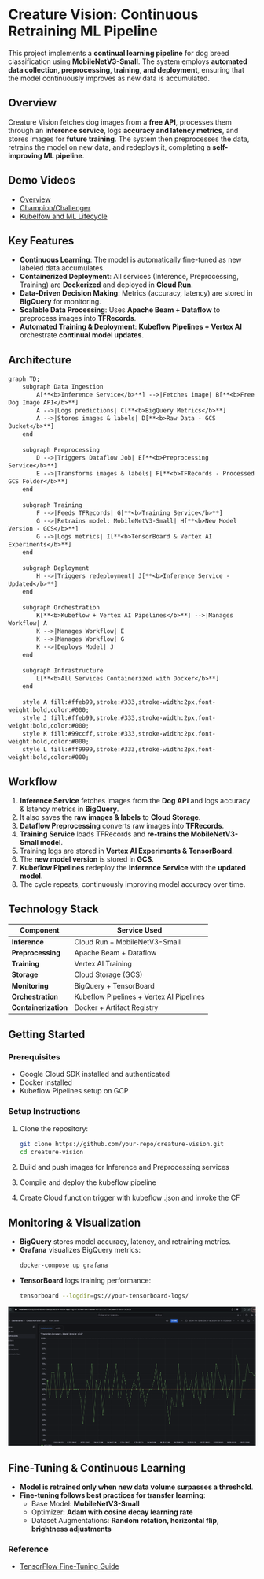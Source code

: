 # Creature Vision: Continuous Retraining ML Pipeline

This project implements a **continual learning pipeline** for dog breed classification using **MobileNetV3-Small**. The system employs **automated data collection, preprocessing, training, and deployment**, ensuring that the model continuously improves as new data is accumulated.

## **Overview**

Creature Vision fetches dog images from a **free API**, processes them through an **inference service**, logs **accuracy and latency metrics**, and stores images for **future training**. The system then preprocesses the data, retrains the model on new data, and redeploys it, completing a **self-improving ML pipeline**.

## **Demo Videos**
- [Overview](https://www.youtube.com/watch?v=NxDV6e29O94)
- [Champion/Challenger](https://youtu.be/2J20L-5yWIk)
- [Kubelfow and ML Lifecycle](https://youtu.be/_AHTLu679sg)

## **Key Features**

- **Continuous Learning**: The model is automatically fine-tuned as new labeled data accumulates.
- **Containerized Deployment**: All services (Inference, Preprocessing, Training) are **Dockerized** and deployed in **Cloud Run**.
- **Data-Driven Decision Making**: Metrics (accuracy, latency) are stored in **BigQuery** for monitoring.
- **Scalable Data Processing**: Uses **Apache Beam + Dataflow** to preprocess images into **TFRecords**.
- **Automated Training & Deployment**: **Kubeflow Pipelines + Vertex AI** orchestrate **continual model updates**.

## **Architecture**

```mermaid
graph TD;
    subgraph Data Ingestion
        A[**<b>Inference Service</b>**] -->|Fetches image| B[**<b>Free Dog Image API</b>**]
        A -->|Logs predictions| C[**<b>BigQuery Metrics</b>**]
        A -->|Stores images & labels| D[**<b>Raw Data - GCS Bucket</b>**]
    end

    subgraph Preprocessing
        D -->|Triggers Dataflow Job| E[**<b>Preprocessing Service</b>**]
        E -->|Transforms images & labels| F[**<b>TFRecords - Processed GCS Folder</b>**]
    end

    subgraph Training
        F -->|Feeds TFRecords| G[**<b>Training Service</b>**]
        G -->|Retrains model: MobileNetV3-Small| H[**<b>New Model Version - GCS</b>**]
        G -->|Logs metrics| I[**<b>TensorBoard & Vertex AI Experiments</b>**]
    end

    subgraph Deployment
        H -->|Triggers redeployment| J[**<b>Inference Service - Updated</b>**]
    end

    subgraph Orchestration
        K[**<b>Kubeflow + Vertex AI Pipelines</b>**] -->|Manages Workflow| A
        K -->|Manages Workflow| E
        K -->|Manages Workflow| G
        K -->|Deploys Model| J
    end

    subgraph Infrastructure
        L[**<b>All Services Containerized with Docker</b>**]
    end

    style A fill:#ffeb99,stroke:#333,stroke-width:2px,font-weight:bold,color:#000;
    style J fill:#ffeb99,stroke:#333,stroke-width:2px,font-weight:bold,color:#000;
    style K fill:#99ccff,stroke:#333,stroke-width:2px,font-weight:bold,color:#000;
    style L fill:#ff9999,stroke:#333,stroke-width:2px,font-weight:bold,color:#000;
```

## **Workflow**

1. **Inference Service** fetches images from the **Dog API** and logs accuracy & latency metrics in **BigQuery**.
2. It also saves the **raw images & labels** to **Cloud Storage**.
3. **Dataflow Preprocessing** converts raw images into **TFRecords**.
4. **Training Service** loads TFRecords and **re-trains the MobileNetV3-Small model**.
5. Training logs are stored in **Vertex AI Experiments & TensorBoard**.
6. The **new model version** is stored in **GCS**.
7. **Kubeflow Pipelines** redeploy the **Inference Service** with the **updated model**.
8. The cycle repeats, continuously improving model accuracy over time.

## **Technology Stack**

| Component           | Service Used                      |
|--------------------|--------------------------------|
| **Inference**      | Cloud Run + MobileNetV3-Small |
| **Preprocessing**  | Apache Beam + Dataflow        |
| **Training**       | Vertex AI Training            |
| **Storage**        | Cloud Storage (GCS)           |
| **Monitoring**     | BigQuery + TensorBoard        |
| **Orchestration**  | Kubeflow Pipelines + Vertex AI Pipelines |
| **Containerization** | Docker + Artifact Registry  |

## **Getting Started**

### **Prerequisites**
- Google Cloud SDK installed and authenticated
- Docker installed
- Kubeflow Pipelines setup on GCP

### **Setup Instructions**
1. Clone the repository:
   ```sh
   git clone https://github.com/your-repo/creature-vision.git
   cd creature-vision
   ```
2. Build and push images for Inference and Preprocessing services

3. Compile and deploy the kubeflow pipeline

4. Create Cloud function trigger with kubeflow .json and invoke the CF

## **Monitoring & Visualization**

- **BigQuery** stores model accuracy, latency, and retraining metrics.
- **Grafana** visualizes BigQuery metrics:
  ```sh
  docker-compose up grafana
  ```
- **TensorBoard** logs training performance:
  ```sh
  tensorboard --logdir=gs://your-tensorboard-logs/
  ```

![Model Accuracy Visualization](./docs/grafana.png)

## **Fine-Tuning & Continuous Learning**

- **Model is retrained only when new data volume surpasses a threshold**.
- **Fine-tuning follows best practices for transfer learning**:
  - Base Model: **MobileNetV3-Small**
  - Optimizer: **Adam with cosine decay learning rate**
  - Dataset Augmentations: **Random rotation, horizontal flip, brightness adjustments**

### **Reference**
- [TensorFlow Fine-Tuning Guide](https://www.tensorflow.org/tutorials/images/transfer_learning)

